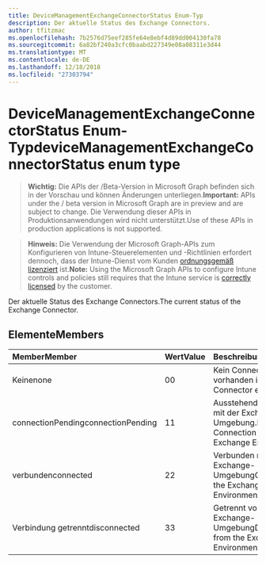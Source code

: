 ```yaml
---
title: DeviceManagementExchangeConnectorStatus Enum-Typ
description: Der aktuelle Status des Exchange Connectors.
author: tfitzmac
ms.openlocfilehash: 7b2576d75eef285fe64e8ebf4d89dd004130fa78
ms.sourcegitcommit: 6a82bf240a3cfc0baabd227349e08a08311e3d44
ms.translationtype: MT
ms.contentlocale: de-DE
ms.lasthandoff: 12/18/2018
ms.locfileid: "27303794"
---
```

# <a name="devicemanagementexchangeconnectorstatus-enum-type"></a><span data-ttu-id="f6840-103">DeviceManagementExchangeConnectorStatus Enum-Typ</span><span class="sxs-lookup"><span data-stu-id="f6840-103">deviceManagementExchangeConnectorStatus enum type</span></span>

> <span data-ttu-id="f6840-104">**Wichtig:** Die APIs der /Beta-Version in Microsoft Graph befinden sich in der Vorschau und können Änderungen unterliegen.</span><span class="sxs-lookup"><span data-stu-id="f6840-104">**Important:** APIs under the / beta version in Microsoft Graph are in preview and are subject to change.</span></span> <span data-ttu-id="f6840-105">Die Verwendung dieser APIs in Produktionsanwendungen wird nicht unterstützt.</span><span class="sxs-lookup"><span data-stu-id="f6840-105">Use of these APIs in production applications is not supported.</span></span>

> <span data-ttu-id="f6840-106">**Hinweis:** Die Verwendung der Microsoft Graph-APIs zum Konfigurieren von Intune-Steuerelementen und -Richtlinien erfordert dennoch, dass der Intune-Dienst vom Kunden [ordnungsgemäß lizenziert](https://go.microsoft.com/fwlink/?linkid=839381) ist.</span><span class="sxs-lookup"><span data-stu-id="f6840-106">**Note:** Using the Microsoft Graph APIs to configure Intune controls and policies still requires that the Intune service is [correctly licensed](https://go.microsoft.com/fwlink/?linkid=839381) by the customer.</span></span>

<span data-ttu-id="f6840-107">Der aktuelle Status des Exchange Connectors.</span><span class="sxs-lookup"><span data-stu-id="f6840-107">The current status of the Exchange Connector.</span></span>
## <a name="members"></a><span data-ttu-id="f6840-108">Elemente</span><span class="sxs-lookup"><span data-stu-id="f6840-108">Members</span></span>
|<span data-ttu-id="f6840-109">Member</span><span class="sxs-lookup"><span data-stu-id="f6840-109">Member</span></span>|<span data-ttu-id="f6840-110">Wert</span><span class="sxs-lookup"><span data-stu-id="f6840-110">Value</span></span>|<span data-ttu-id="f6840-111">Beschreibung</span><span class="sxs-lookup"><span data-stu-id="f6840-111">Description</span></span>|
|:---|:---|:---|
|<span data-ttu-id="f6840-112">Keine</span><span class="sxs-lookup"><span data-stu-id="f6840-112">none</span></span>|<span data-ttu-id="f6840-113">0</span><span class="sxs-lookup"><span data-stu-id="f6840-113">0</span></span>|<span data-ttu-id="f6840-114">Kein Connector vorhanden ist.</span><span class="sxs-lookup"><span data-stu-id="f6840-114">No Connector exists.</span></span>|
|<span data-ttu-id="f6840-115">connectionPending</span><span class="sxs-lookup"><span data-stu-id="f6840-115">connectionPending</span></span>|<span data-ttu-id="f6840-116">1</span><span class="sxs-lookup"><span data-stu-id="f6840-116">1</span></span>|<span data-ttu-id="f6840-117">Ausstehende Verbindung mit der Exchange-Umgebung.</span><span class="sxs-lookup"><span data-stu-id="f6840-117">Pending Connection to the Exchange Environment.</span></span>|
|<span data-ttu-id="f6840-118">verbunden</span><span class="sxs-lookup"><span data-stu-id="f6840-118">connected</span></span>|<span data-ttu-id="f6840-119">2</span><span class="sxs-lookup"><span data-stu-id="f6840-119">2</span></span>|<span data-ttu-id="f6840-120">Verbunden mit der Exchange-Umgebung</span><span class="sxs-lookup"><span data-stu-id="f6840-120">Connected to the Exchange Environment</span></span>|
|<span data-ttu-id="f6840-121">Verbindung getrennt</span><span class="sxs-lookup"><span data-stu-id="f6840-121">disconnected</span></span>|<span data-ttu-id="f6840-122">3</span><span class="sxs-lookup"><span data-stu-id="f6840-122">3</span></span>|<span data-ttu-id="f6840-123">Getrennt von den Exchange-Umgebung</span><span class="sxs-lookup"><span data-stu-id="f6840-123">Disconnected from the Exchange Environment</span></span>|





